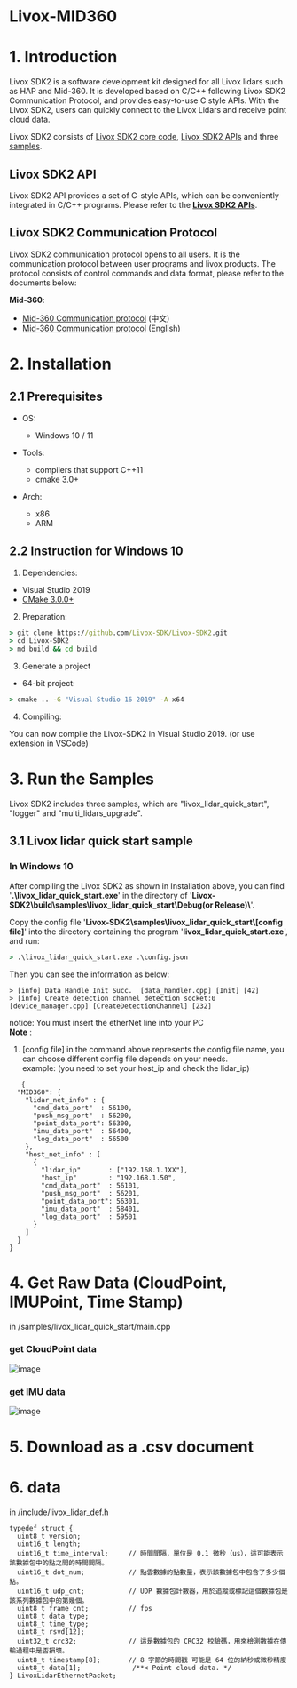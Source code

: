 # Livox-MID360

# 1. Introduction

Livox SDK2 is a software development kit designed for all Livox lidars such as HAP and Mid-360. It is developed based on C/C++ following Livox SDK2 Communication Protocol, and provides easy-to-use C style APIs. With the Livox SDK2, users can quickly connect to the Livox Lidars and receive point cloud data.

Livox SDK2 consists of [Livox SDK2 core code](sdk_core/), [Livox SDK2 APIs](include/livox_lidar_api.h) and three [samples](samples/).

## Livox SDK2 API

Livox SDK2 API provides a set of C-style APIs, which can be conveniently integrated in C/C++ programs. Please refer to the **[Livox SDK2 APIs](include/livox_lidar_api.h)**.

## Livox SDK2 Communication Protocol

Livox SDK2 communication protocol opens to all users. It is the communication protocol between user programs and livox products. The protocol consists of control commands and data format, please refer to the documents below:

**Mid-360**:

* [Mid-360 Communication protocol](https://livox-wiki-cn.readthedocs.io/zh_CN/latest/tutorials/new_product/mid360/mid360.html) (中文)
* [Mid-360 Communication protocol](https://livox-wiki-en.readthedocs.io/en/latest/tutorials/new_product/mid360/mid360.html) (English)

# 2. Installation

## 2.1 Prerequisites

* OS:
  * Windows 10 / 11

* Tools:
  * compilers that support C++11
  * cmake 3.0+

* Arch:
  * x86
  * ARM

## 2.2 Instruction for Windows 10

1. Dependencies:

* Visual Studio 2019
* [CMake 3.0.0+](https://cmake.org/)

2. Preparation:

```cmd
> git clone https://github.com/Livox-SDK/Livox-SDK2.git
> cd Livox-SDK2
> md build && cd build
```

3. Generate a project
* 64-bit project:

```cmd
> cmake .. -G "Visual Studio 16 2019" -A x64
```

4. Compiling:

You can now compile the Livox-SDK2 in Visual Studio 2019. (or use extension in VSCode)


# 3. Run the Samples

Livox SDK2 includes three samples, which are "livox_lidar_quick_start", "logger" and "multi_lidars_upgrade".

## 3.1 Livox lidar quick start sample

### In Windows 10
After compiling the Livox SDK2 as shown in Installation above, you can find '**.\livox_lidar_quick_start.exe**' in the directory of '**Livox-SDK2\\build\\samples\\livox_lidar_quick_start\\Debug(or Release)\\**'.

Copy the config file '**Livox-SDK2\\samples\\livox_lidar_quick_start\\[config file]**' into the directory containing the program '**livox_lidar_quick_start.exe**', and run:

```cmd
> .\livox_lidar_quick_start.exe .\config.json 
```

Then you can see the information as below:

```shell
> [info] Data Handle Init Succ.  [data_handler.cpp] [Init] [42]
> [info] Create detection channel detection socket:0  [device_manager.cpp] [CreateDetectionChannel] [232]
```
notice: You must insert the etherNet line into your PC  
**Note** : 
1. [config file] in the command above represents the config file name, you can choose different config file depends on your needs.  
example: (you need to set your host_ip and check the lidar_ip)
```
   {
  "MID360": {
    "lidar_net_info" : {
      "cmd_data_port"  : 56100,
      "push_msg_port"  : 56200,
      "point_data_port": 56300,
      "imu_data_port"  : 56400,
      "log_data_port"  : 56500
    },
    "host_net_info" : [
      {
        "lidar_ip"       : ["192.168.1.1XX"],
        "host_ip"        : "192.168.1.50",
        "cmd_data_port"  : 56101,
        "push_msg_port"  : 56201,
        "point_data_port": 56301,
        "imu_data_port"  : 58401,
        "log_data_port"  : 59501
      }
    ]
  }
}
```

# 4. Get Raw Data (CloudPoint, IMUPoint, Time Stamp)
in /samples/livox_lidar_quick_start/main.cpp
### get CloudPoint data
![image](https://github.com/user-attachments/assets/d594b7f2-4cd9-4746-b316-766955b82e93)

### get IMU data
![image](https://github.com/user-attachments/assets/5b457158-1e14-420c-9718-b878a412a5ca)



# 5. Download as a .csv document


# 6. data
in /include/livox_lidar_def.h
```
typedef struct {
  uint8_t version;
  uint16_t length;
  uint16_t time_interval;     // 時間間隔，單位是 0.1 微秒（us），這可能表示該數據包中的點之間的時間間隔。
  uint16_t dot_num;           // 點雲數據的點數量，表示該數據包中包含了多少個點。
  uint16_t udp_cnt;           // UDP 數據包計數器，用於追蹤或標記這個數據包是該系列數據包中的第幾個。
  uint8_t frame_cnt;          // fps
  uint8_t data_type;
  uint8_t time_type;
  uint8_t rsvd[12];
  uint32_t crc32;             // 這是數據包的 CRC32 校驗碼，用來檢測數據在傳輸過程中是否損壞。
  uint8_t timestamp[8];       // 8 字節的時間戳 可能是 64 位的納秒或微秒精度
  uint8_t data[1];             /**< Point cloud data. */
} LivoxLidarEthernetPacket;
```
